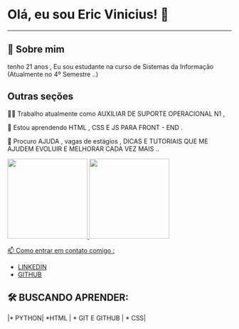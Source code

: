 # Olá, eu sou Eric Vinicius! 👋
<hr>

## 🚀 Sobre mim
tenho 21 anos , Eu sou estudante na curso de Sistemas da Informação (Atualmente no 4º Semestre ..)
## Outras seções
👩‍💻 Trabalho atualmente como AUXILIAR DE SUPORTE OPERACIONAL N1 ,

🧠 Estou aprendendo HTML , CSS E JS PARA FRONT - END .

🤔 Procuro  AJUDA , vagas de estágios , DICAS E TUTORIAIS QUE ME AJUDEM EVOLUIR E MELHORAR CADA VEZ MAIS ..

<div>
 <a href = "https://github.com/EricAlves01">
 <img height="180em" src="https://github-readme-stats.vercel.app/api?username=EricAlves01&show_icons=true&theme=dark&include_all_commits+true&count_private-true"/>
 <img height="180em" src="https://github-readme-stats.vercel.app/api/top-langs/?username=EricAlves01&layout=compact&langs_count=16&theme-dark"/>

</div>

📫 Como entrar em contato comigo :
 
 * [LINKEDIN](https://www.linkedin.com/in/eric-vinicius-alves-de-araujo-15571a20b/)
 * [GITHUB](https://github.com/EricAlves01)


## 🛠 BUSCANDO APRENDER:
|* PYTHON| *HTML | * GIT E GITHUB | * CSS|
